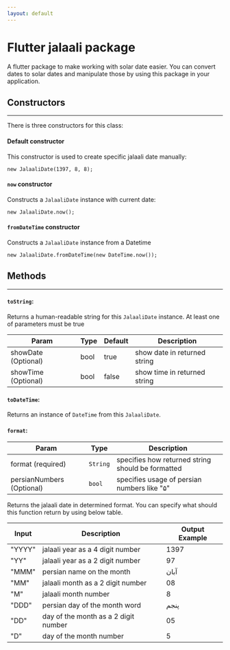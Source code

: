 ```yaml
---
layout: default
---
```


# Flutter jalaali package
A flutter package to make working with solar date easier. You can convert dates to solar dates and manipulate those by using this package in your application.
## Constructors
* * * 
There is three constructors for this class:

#### Default constructor

This constructor is used to create specific jalaali date manually:

    new JalaaliDate(1397, 8, 8);

#### `now` constructor

Constructs a `JalaaliDate` instance with current date:

    new JalaaliDate.now();

#### `fromDateTime` constructor

Constructs a `JalaaliDate` instance from a Datetime

    new JalaaliDate.fromDateTime(new DateTime.now());

## Methods
* * * 
#### `toString`:

Returns a human-readable string for this `JalaaliDate` instance. At least one of parameters must be true

| Param | Type | Default | Description |
| ----- | ---- | ------- | ----------- |
| showDate (Optional) | bool | true | show date in returned string |	
| showTime (Optional) | bool | false | show time in returned string |

#### `toDateTime`:
Returns an instance of `DateTime` from this `JalaaliDate`.
#### `format`:

| Param | Type | Description |
| ----- | ---- | ----------- |
| format (required) | `String` | specifies how returned string should be formatted |
| persianNumbers (Optional) | `bool` | specifies usage of persian numbers like "۵" |

Returns the jalaali date in determined format. You can specify what should this function return by using below table.

| Input | Description | Output Example | 
| ----- | ----------- | -------------- |
| "YYYY" | jalaali year as a 4 digit number | 1397 |
| "YY" | jalaali year as a 2 digit number | 97 |
| "MMM" | persian name on the month | آبان |
| "MM" | jalaali month as a 2 digit number | 08 |
| "M" | jalaali month number | 8 |
| "DDD" | persian day of the month word | پنجم |
| "DD" | day of the month as a 2 digit number | 05 |
| "D" | day of the month number | 5 |